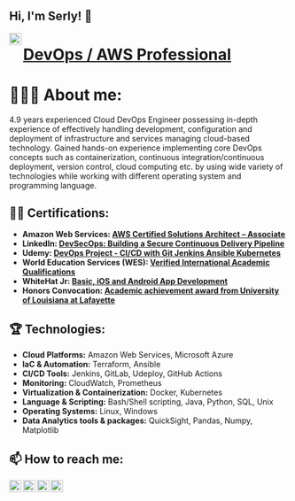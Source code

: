 ## Hi, I'm Serly! 👋
[<img align="left" alt="SerlySonam | LinkedIn" width="22px" src="https://cdn.jsdelivr.net/npm/simple-icons@v3/icons/linkedin.svg" />][linkedin]

[linkedin]: https://www.linkedin.com/in/serlysonam 
<h1> <a href="https://www.linkedin.com/in/serlysonam/">DevOps / AWS Professional</a></h1> 
  


<h1>👩🏼‍🦰 About me:  </h1> 
4.9 years experienced Cloud DevOps Engineer possessing in-depth experience of effectively handling development, configuration and deployment of infrastructure and services managing cloud-based technology. Gained hands-on experience implementing core DevOps concepts such as containerization, continuous integration/continuous deployment, version control, cloud computing etc. by using wide variety of technologies while working with different operating system and programming language.

<h2>👨‍💻 Certifications:</h2>

- <b>	Amazon Web Services: [AWS Certified Solutions Architect – Associate](https://www.credly.com/badges/fbcd5fa6-b0b4-45a6-ade4-21df5b7a5002/linked_in_profile) </b>
- <b>	LinkedIn: [DevSecOps: Building a Secure Continuous Delivery Pipeline](https://www.linkedin.com/learning/certificates/50f6e202319f493022354704d42f60c4556c20f69878da0ebcbd9d3e05f772c5) </b>
- <b> Udemy: [DevOps Project - CI/CD with Git Jenkins Ansible Kubernetes](https://www.udemy.com/certificate/UC-cefb62bb-b63a-46b6-ad1e-28102cab0da2/) </b>
- <b> World Education Services (WES): [Verified International Academic Qualifications](https://www.credly.com/badges/4b9c0cf3-6d08-4223-ad0b-95511a6d780b?source=linked_in_profile) </b>
- <b>	WhiteHat Jr: [Basic, iOS and Android App Development](https://www.linkedin.com/in/serlysonam/overlay/honors/1830091792/multiple-media-viewer/?profileId=ACoAABANM5QBSLCjFP0bSqJ-XFLpQk-txa0qGoY&treasuryMediaId=1713374559423) </b>
- <b> Honors Convocation: [Academic achievement award from University of Louisiana at Lafayette](https://www.linkedin.com/in/serlysonam/overlay/1713372799893/single-media-viewer/?profileId=ACoAABANM5QBSLCjFP0bSqJ-XFLpQk-txa0qGoY) </b>

<h2>🏆 Technologies:</h2>

- <b>  Cloud Platforms:</b> Amazon Web Services, Microsoft Azure
- <b> laC & Automation:</b> Terraform, Ansible
- <b> CI/CD Tools:</b> Jenkins, GitLab, Udeploy, GitHub Actions
- <b> Monitoring:</b> CloudWatch, Prometheus
- <b> Virtualization & Containerization:</b> Docker, Kubernetes
- <b> Language & Scripting:</b> Bash/Shell scripting, Java, Python, SQL, Unix
- <b> Operating Systems:</b> Linux, Windows 
- <b> Data Analytics tools & packages:</b> QuickSight, Pandas, Numpy, Matplotlib

<h2>📫 How to reach me:</h2> 

[<img align="left" alt="SerlySonam | LinkedIn" width="22px" src="https://cdn.jsdelivr.net/npm/simple-icons@v3/icons/linkedin.svg" />][linkedin]
[<img align="left" alt="SerlySonam| Instagram" width="22px" src="https://cdn.jsdelivr.net/npm/simple-icons@v3/icons/instagram.svg" />][instagram]
[<img align="left" alt="Email" width="22px" src="https://cdn.jsdelivr.net/npm/simple-icons@v3/icons/gmail.svg" />](mailto:serly.sonam@gmail.com)
[<img align="left" alt="GitHub" width="22px" src="https://cdn.jsdelivr.net/npm/simple-icons@v3/icons/github.svg" />](https://github.com/serlysonam)

[linkedin]: https://www.linkedin.com/in/serlysonam
[instagram]: https://www.instagram.com/serly_sonam
